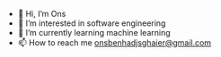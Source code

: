 - 👋 Hi, I’m Ons
- 👀 I’m interested in software engineering  
- 🌱 I’m currently learning machine learning
- 📫 How to reach me onsbenhadjsghaier@gmail.com

<!---
ons13/ons13 is a ✨ special ✨ repository because its `README.md` (this file) appears on your GitHub profile.
You can click the Preview link to take a look at your changes.
--->

